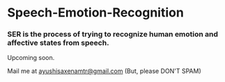 # Speech-Emotion-Recognition

### SER is the process of trying to recognize human emotion and affective states from speech.

Upcoming soon. 




Mail me at ayushisaxenamtr@gmail.com (But, please DON'T SPAM)
